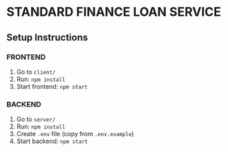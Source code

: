 # STANDARD FINANCE LOAN SERVICE

## Setup Instructions

### FRONTEND
1. Go to `client/`
2. Run: `npm install`  
3. Start frontend: `npm start`

### BACKEND
1. Go to `server/`
2. Run: `npm install`
3. Create `.env` file (copy from `.env.example`)
4. Start backend: `npm start`

